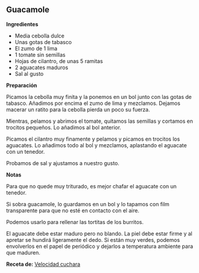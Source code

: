 ## Guacamole

**Ingredientes**

- Media cebolla dulce
- Unas gotas de tabasco
- El zumo de 1 lima
- 1 tomate sin semillas
- Hojas de cilantro, de unas 5 ramitas
- 2 aguacates maduros
- Sal al gusto

**Preparación**

Picamos la cebolla muy finita y la ponemos en un bol junto con las gotas de tabasco. Añadimos por encima el zumo de lima y mezclamos. Dejamos macerar un ratito para la cebolla pierda un poco su fuerza.

Mientras, pelamos y abrimos el tomate, quitamos las semillas y cortamos en trocitos pequeños. Lo añadimos al bol anterior.

Picamos el cilantro muy finamente y pelamos y picamos en trocitos los aguacates. Lo añadimos todo al bol y mezclamos, aplastando el aguacate con un tenedor.

Probamos de sal y ajustamos a nuestro gusto.

**Notas**

Para que no quede muy triturado, es mejor chafar el aguacate con un tenedor.

Si sobra guacamole, lo guardamos en un bol y lo tapamos con film transparente para que no esté en contacto con el aire.

Podemos usarlo para rellenar las tortitas de los burritos.

El aguacate debe estar maduro pero no blando. La piel debe estar firme y al apretar se hundirá ligeramente el dedo. Si están muy verdes, podemos envolverlos en el papel de periódico y dejarlos a temperatura ambiente para que maduren.

**Receta de:** [Velocidad cuchara](https://www.velocidadcuchara.com/nachos-con-guacamole-sin-thermomix/)

<!--
  -- http://sweetandsour.es/guacamole-mexicano-autentico
  -- http://elcomidista.elpais.com/elcomidista/2015/09/02/receta/1441202591_845815.html
  -->